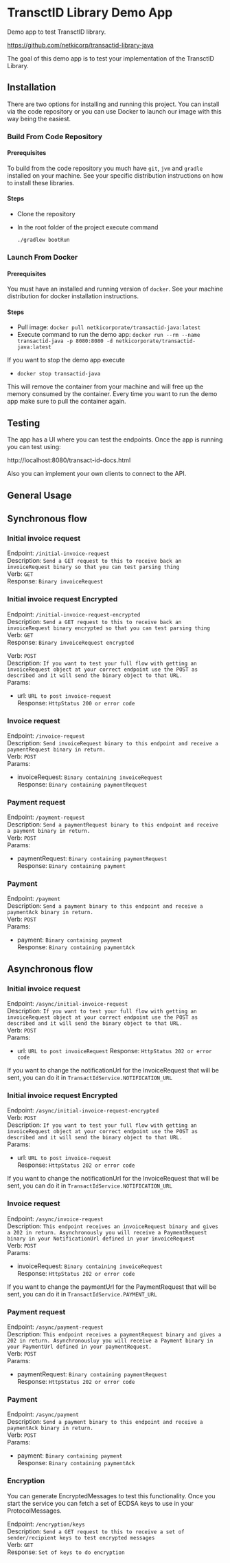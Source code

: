 # TransctID Library Demo App

Demo app to test TransctID library.

https://github.com/netkicorp/transactid-library-java

The goal of this demo app is to test your implementation of the TransctID Library.

## Installation

There are two options for installing and running this project. You can install via the code repository or you can use Docker to launch our image with this way being the easiest.

### Build From Code Repository

#### Prerequisites

To build from the code repository you much have `git`, `jvm` and `gradle` installed on your machine. See your specific distribution instructions on how to install these libraries.

#### Steps

- Clone the repository
- In the root folder of the project execute command

    `./gradlew bootRun`


### Launch From Docker


#### Prerequisites

You must have an installed and running version of `docker`.  See your machine distribution for docker installation instructions.

#### Steps

- Pull image: `docker pull netkicorporate/transactid-java:latest`
- Execute command to run the demo app: `docker run --rm --name transactid-java -p 8080:8080 -d netkicorporate/transactid-java:latest`

If you want to stop the demo app execute

- `docker stop transactid-java`

This will remove the container from your machine and will free up the memory consumed by the container. Every time you want to run the demo app make sure to pull the container again.

## Testing

The app has a UI where you can test the endpoints. Once the app is running you can test using:  

http://localhost:8080/transact-id-docs.html

Also you can implement your own clients to connect to the API.  

## General Usage

## Synchronous flow

### Initial invoice request

Endpoint: `/initial-invoice-request`  
Description: `Send a GET request to this to receive back an invoiceRequest binary so that you can test parsing thing`  
Verb: `GET`  
Response: `Binary invoiceRequest`  

### Initial invoice request Encrypted

Endpoint: `/initial-invoice-request-encrypted`  
Description: `Send a GET request to this to receive back an invoiceRequest binary encrypted so that you can test parsing thing`  
Verb: `GET`  
Response: `Binary invoiceRequest encrypted`  

Verb: `POST`  
Description: `If you want to test your full flow with getting an invoiceRequest object at your correct endpoint use the POST as described and it will send the binary object to that URL.`  
Params:  
- url: `URL to post invoice-request`  
Response: `HttpStatus 200 or error code`  

### Invoice request

Endpoint: `/invoice-request`  
Description: `Send invoiceRequest binary to this endpoint and receive a paymentRequest binary in return.`  
Verb: `POST`  
Params:  
- invoiceRequest: `Binary containing invoiceRequest`  
Response: `Binary containing paymentRequest`  

### Payment request

Endpoint: `/payment-request`  
Description: `Send a paymentRequest binary to this endpoint and receive a payment binary in return.`  
Verb: `POST`  
Params:  
- paymentRequest: `Binary containing paymentRequest`  
Response: `Binary containing payment`  

### Payment  

Endpoint: `/payment`  
Description: `Send a payment binary to this endpoint and receive a paymentAck binary in return.`  
Verb: `POST`  
Params:  
- payment: `Binary containing payment`  
Response: `Binary containing paymentAck` 

## Asynchronous flow

### Initial invoice request

Endpoint: `/async/initial-invoice-request`  
Description: `If you want to test your full flow with getting an invoiceRequest object at your correct endpoint use the POST as described and it will send the binary object to that URL.`  
Verb: `POST`  
Params:  
- url: `URL to post invoiceRequest` 
Response: `HttpStatus 202 or error code`  

If you want to change the notificationUrl for the InvoiceRequest that will be sent, you can do it in `TransactIdService.NOTIFICATION_URL`

### Initial invoice request Encrypted

Endpoint: `/async/initial-invoice-request-encrypted`  
Verb: `POST`  
Description: `If you want to test your full flow with getting an invoiceRequest object at your correct endpoint use the POST as described and it will send the binary object to that URL.`  
Params:  
- url: `URL to post invoice-request`  
Response: `HttpStatus 202 or error code`  

If you want to change the notificationUrl for the InvoiceRequest that will be sent, you can do it in `TransactIdService.NOTIFICATION_URL`

### Invoice request

Endpoint: `/async/invoice-request`  
Description: `This endpoint receives an invoiceRequest binary and gives a 202 in return. Asynchronously you will receive a PaymentRequest binary in your NotificationUrl defined in your invoiceRequest`  
Verb: `POST`  
Params:  
- invoiceRequest: `Binary containing invoiceRequest`  
Response: `HttpStatus 202 or error code`  

If you want to change the paymentUrl for the PaymentRequest that will be sent, you can do it in `TransactIdService.PAYMENT_URL`

### Payment request

Endpoint: `/async/payment-request`  
Description: `This endpoint receives a paymentRequest binary and gives a 202 in return. Asynchronousluy you will receive a Payment binary in your PaymentUrl defined in your paymentRequest.`  
Verb: `POST`  
Params:  
- paymentRequest: `Binary containing paymentRequest`  
Response: `HttpStatus 202 or error code` 

### Payment  

Endpoint: `/async/payment`  
Description: `Send a payment binary to this endpoint and receive a paymentAck binary in return.`  
Verb: `POST`  
Params:  
- payment: `Binary containing payment`  
Response: `Binary containing paymentAck` 

### Encryption
You can generate EncryptedMessages to test this functionality. Once you start the service you can fetch a set of ECDSA keys to use in your ProtocolMessages.

Endpoint: `/encryption/keys`  
Description: `Send a GET request to this to receive a set of sender/recipient keys to test encrypted messages`  
Verb: `GET`  
Response: `Set of keys to do encryption`  
